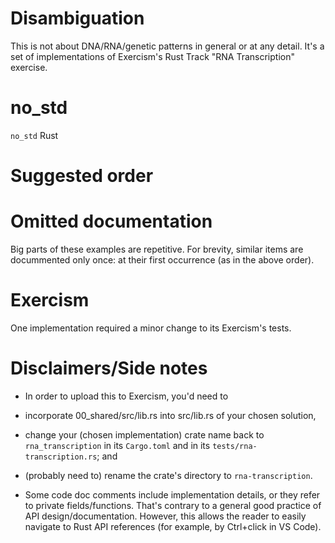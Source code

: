 # Disambiguation
This is not about DNA/RNA/genetic patterns in general or at any detail. It's a set of
implementations of Exercism's Rust Track "RNA Transcription" exercise.

# no_std
`no_std` Rust

# Suggested order

# Omitted documentation
Big parts of these examples are repetitive. For brevity, similar items are docummented only once: at
their first occurrence (as in the above order).

# Exercism
One implementation required a minor change to its Exercism's tests.

# Disclaimers/Side notes
- In order to upload this to Exercism, you'd need to
 - incorporate 00_shared/src/lib.rs into src/lib.rs of your chosen solution,
 - change your (chosen implementation) crate name back to `rna_transcription` in its `Cargo.toml`
   and in its `tests/rna-transcription.rs`; and
 - (probably need to) rename the crate's directory to `rna-transcription`.
 
- Some code doc comments include implementation details, or they refer to private fields/functions.
  That's contrary to a general good practice of API design/documentation. However, this allows the
  reader to easily navigate to Rust API references (for example, by Ctrl+click in VS Code).

